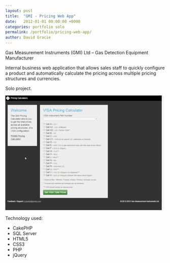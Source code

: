 ```yaml
---
layout: post
title:  "GMI - Pricing Web App"
date:   2012-01-01 00:00:00 +0000
categories: portfolio solo
permalink: /portfolio/pricing-web-app/
author: David Gracie
---
```

Gas Measurement Instruments (GMI) Ltd – Gas Detection Equipment Manufacturer

Internal business web application that allows sales staff to quickly configure a product and automatically calculate the pricing across multiple pricing structures and currencies.

Solo project.

![GMI Pricing Web App Screenshot](/assets/images/portfolio/Price-Calc.gif)

Technology used:

* CakePHP
* SQL Server
* HTML5
* CSS3
* PHP
* jQuery
